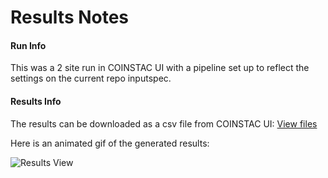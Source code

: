 # Results Notes

#### Run Info

This was a 2 site run in COINSTAC UI with a pipeline set up to reflect the settings on the current repo inputspec. 

#### Results Info

The results can be downloaded as a csv file from COINSTAC UI: [View files](https://mygsu-my.sharepoint.com/:f:/r/personal/jromero7_gsu_edu/Documents/vbm_regression_results?csf=1&web=1&e=1MFe8K)

Here is an animated gif of the generated results: 

![Results View](https://raw.githubusercontent.com/trendscenter/coinstac-regression-vbm/master/test/results/results.gif "Results View")

